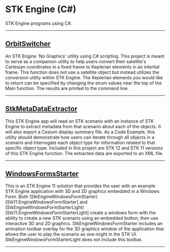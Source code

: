 # STK Engine (C#)

STK Engine programs using C#.

---
## [OrbitSwitcher](OrbitSwitcher)
An STK Engine 'No Graphics' utility using C# scripting. This project is meant to serve as a companion utility to help users convert their satellite's Cartesian coordinates in a fixed frame to Keplerian elements in an intertial frame. This function does not use a satellite object but instead utilizes the conversion utility within STK Engine. The Keplerian elements you would like to return can be specified by changing the enum values near the top of the Main function. The results are printed to the command line.

---
## [StkMetaDataExtractor](StkMetaDataExtractor)
This STK Engine app will read an STK scenario with an instance of STK Engine to extract metadata from that scenario about each of the objects. It will also export a Cesium display summary file. As a Code Example, this utility should demonstrate how users can iterate through all objects in a scenario and interrogate each object type for information related to that specific object type. Included in this project are STK 12 and STK 11 versions of this STK Engine function. The extracted data are exported to an XML file.

---

## [WindowsFormsStarter](WindowsFormsStarter)
This is an STK Engine 11 solution that provides the user with an example STK Engine application with 3D and 2D graphics embedded in a Windows Form. Both (StkEngineWindowsFormStarter)[Stk11.EngineWindowsFormStarter] and (StkEngineWindowsFormStarterLight)[Stk11.EngineWindowsFormStarterLight] create a windows form with the ability to create a new STK scenario using an embedded button, then use interactive 3D and 2D graphics. StkEngineWindowsFormStarter includes an animation toolbar overlay for the 3D graphics window of the application that allows the user to play the scenario as one might in the STK UI. StkEngineWindowsFormStarterLight does not include this toolbar.

---

